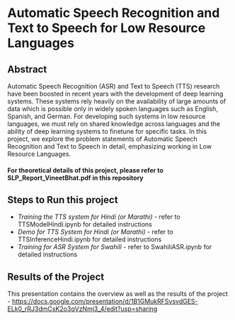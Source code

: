 # Automatic Speech Recognition and Text to Speech for Low Resource Languages

## Abstract 

Automatic Speech Recognition (ASR) and Text to Speech (TTS) research have been boosted in recent years with the development of deep learning systems. These systems
rely heavily on the availability of large amounts of data which is possible only in widely spoken languages such as English, Spanish, and German. For developing such systems in
low resource languages, we must rely on shared knowledge across languages and the ability of deep learning systems to finetune for specific tasks. In this project, we explore the problem
statements of Automatic Speech Recognition and Text to Speech in detail, emphasizing working in Low Resource Languages. 

#### For theoretical details of this project, please refer to SLP_Report_VineetBhat.pdf in this repository

## Steps to Run this project 

 * _Training the TTS system for Hindi (or Marathi)_ - refer to TTSModelHindi.ipynb for detailed instructions 
 * _Demo for TTS System for Hindi (or Marathi)_ - refer to TTSInferenceHindi.ipynb for detailed instructions
 * _Training for ASR System for Swahili_ - refer to SwahiliASR.ipynb for detailed instructions


## Results of the Project

This presentation contains the overview as well as the results of the project - https://docs.google.com/presentation/d/1B1GMukRFSvsvdGES-ELk0_rRJ3dmCsK2o3qVzNmj3_4/edit?usp=sharing

